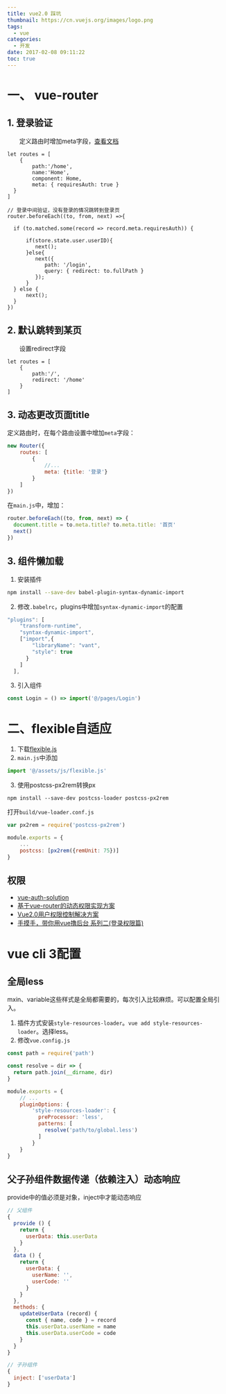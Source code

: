 ```yaml
---
title: vue2.0 踩坑
thumbnail: https://cn.vuejs.org/images/logo.png
tags:
  - vue
categories:
  - 开发
date: 2017-02-08 09:11:22
toc: true
---
```



# 一、 vue-router
## 1. 登录验证
　　定义路由时增加meta字段，[查看文档](https://router.vuejs.org/zh-cn/advanced/meta.html)
```
let routes = [
    {
        path:'/home',
        name:'Home',
        component: Home,
        meta: { requiresAuth: true }
  }
]

// 登录中间验证，没有登录的情况跳转到登录页
router.beforeEach((to, from, next) =>{

  if (to.matched.some(record => record.meta.requiresAuth)) {

      if(store.state.user.userID){
         next();
      }else{
         next({
            path: '/login',
            query: { redirect: to.fullPath }
         });
      }
  } else {
      next();
  }
})
```

<!-- more -->

## 2. 默认跳转到某页
　　设置redirect字段
```
let routes = [
    {
        path:'/',
        redirect: '/home'
    }
]
```

## 3. 动态更改页面title
定义路由时，在每个路由设置中增加`meta`字段：
```javascript
new Router({
    routes: [
        {
            //...
            meta: {title: '登录'}
        }
    ]
})
```
在`main.js`中，增加：
```javascript
router.beforeEach((to, from, next) => {
  document.title = to.meta.title? to.meta.title: '首页'
  next()
})
```

## 3. 组件懒加载
1. 安装插件
```bash
npm install --save-dev babel-plugin-syntax-dynamic-import
```

2. 修改`.babelrc`，plugins中增加`syntax-dynamic-import`的配置
```javascript
"plugins": [
    "transform-runtime",
    "syntax-dynamic-import",
    ["import",{
        "libraryName": "vant",
        "style": true
      }
    ]
  ],
```

3. 引入组件
```javascript
const Login = () => import('@/pages/Login')
```

# 二、flexible自适应
1. 下载[flexible.js](https://github.com/amfe/lib-flexible/tree/master)
2. `main.js`中添加
```javascript
import '@/assets/js/flexible.js'
```
3. 使用postcss-px2rem转换px
```
npm install --save-dev postcss-loader postcss-px2rem
```
打开`build/vue-loader.conf.js`
```javascript
var px2rem = require('postcss-px2rem')

module.exports = {
	...
	postcss: [px2rem({remUnit: 75})]
}
```

## 权限
* [vue-auth-solution](https://github.com/OneWayTech/vue-auth-solution)
* [基于vue-router的动态权限实现方案](https://segmentfault.com/a/1190000009396901)
* [Vue2.0用户权限控制解决方案](https://refined-x.com/2017/11/28/Vue2.0%E7%94%A8%E6%88%B7%E6%9D%83%E9%99%90%E6%8E%A7%E5%88%B6%E8%A7%A3%E5%86%B3%E6%96%B9%E6%A1%88/)
* [手摸手，带你用vue撸后台 系列二(登录权限篇)](https://juejin.im/post/591aa14f570c35006961acac?utm_source=gold_browser_extension)

# vue cli 3配置
## 全局less
mxin、variable这些样式是全局都需要的，每次引入比较麻烦。可以配置全局引入。
1. 插件方式安装`style-resources-loader`。`vue add style-resources-loader`。选择less。
2. 修改`vue.config.js`
```javascript
const path = require('path')

const resolve = dir => {
  return path.join(__dirname, dir)
}

module.exports = {
    // ...
    pluginOptions: {
        'style-resources-loader': {
          preProcessor: 'less',
          patterns: [
            resolve('path/to/global.less')
          ]
        }
    }
}
```

## 父子孙组件数据传递（依赖注入）动态响应
provide中的值必须是对象，inject中才能动态响应
```javascript
// 父组件
{
  provide () {
    return {
      userData: this.userData
    }
  },
  data () {
    return {
      userData: {
        userName: '',
        userCode: ''
      }
    }
  },
  methods: {
    updateUserData (record) {
      const { name, code } = record
      this.userData.userName = name
      this.userData.userCode = code
    }
  }
}

// 子孙组件
{
  inject: ['userData']
}
```
